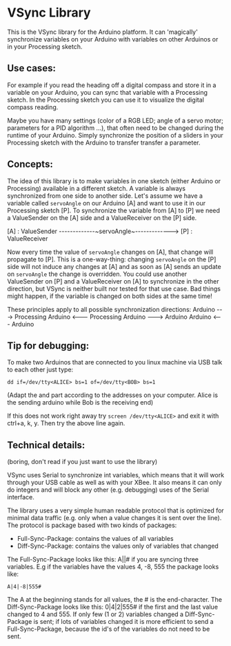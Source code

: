 VSync Library
=========

This is the VSync library for the Arduino platform. It can 'magically' synchronize variables on your Arduino with variables on other Arduinos or in your Processing sketch.

Use cases:
----------
For example if you read the heading off a digital compass and store it in a variable
on your Arduino, you can sync that variable with a Processing sketch. In the Processing
sketch you can use it to visualize the digital compass reading.

Maybe you have many settings (color of a RGB LED; angle of a servo motor; parameters
for a PID algorithm ...), that often need to be changed during the runtime of your Arduino.
Simply synchronize the position of a sliders in your Processing sketch
with the Arduino to transfer transfer a parameter.

Concepts:
---------
The idea of this library is to make variables in one sketch (either Arduino or Processing) available in a different sketch. A variable is always synchronized from one side to another side. 
Let's assume we have a variable called `servoAngle` on our Arduino [A] and want to use it in our Processing sketch [P]. To synchronize the variable from [A] to [P] we need a ValueSender on the [A] side and a ValueReceiver on the [P] side. 

[A] : ValueSender  -------------~servoAngle~------------->  [P] : ValueReceiver

Now every time the value of `servoAngle` changes on [A], that change will propagate to [P]. This is a one-way-thing: changing `servoAngle` on the [P] side will not induce any changes at [A] and as soon as [A] sends an update on `servoAngle` the change is overridden.
You could use another ValueSender on [P] and a ValueReceiver on [A] to synchronize in the other direction, but VSync is neither built nor tested for that use case. Bad things might happen, if the variable is changed on both sides at the same time!

These principles apply to all possible synchronization directions:
Arduino ---> Processing
Arduino <--- Processing
Arduino ---> Arduino
Arduino <--- Arduino

Tip for debugging:
------------------

To make two Arduinos that are connected to you linux machine via USB talk to each other just type:

`dd if=/dev/tty<ALICE> bs=1 of=/dev/tty<BOB> bs=1`

(Adapt the <ALICE> and <BOB> part according to the addresses on your computer. Alice is the sending arduino while Bob is the receiving end)

If this does not work right away try `screen /dev/tty<ALICE>` and exit it with ctrl+a, k, y. Then try the above line again.



Technical details:
------------------

(boring, don't read if you just want to use the library)
    
VSync uses Serial to synchronize int variables, which means that it will work through your
USB cable as well as with your XBee. 
It also means it can only do integers and will block any other (e.g. debugging) uses of
the Serial interface.
    
The library uses a very simple human readable protocol that is optimized for minimal 
data traffic (e.g. only when a value changes it is sent over the line).
The protocol is package based with two kinds of packages:
  * Full-Sync-Package: contains the values of all variables
  * Diff-Sync-Package: contains the values only of variables that changed
  
The Full-Sync-Package looks like this: A<val1>|<val1>|<val3># if you are syncing three
variables. E.g if the variables have the values 4, -8, 555 the package looks like:

`A|4|-8|555#`

The A at the beginning stands for all values, the # is the end-character.
The Diff-Sync-Package looks like this: 0|4|2|555# if the first and the last value
changed to 4 and 555. If only few (1 or 2) variables changed a Diff-Sync-Package is sent;
if lots of variables changed it is more efficient to send a Full-Sync-Package, because
the id's of the variables do not need to be sent.
